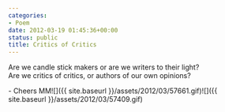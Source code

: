 ```yaml
---
categories:
- Poem
date: 2012-03-19 01:45:36+00:00
status: public
title: Critics of Critics
---
```




Are we candle stick makers or are we writers to their light?  
Are we critics of critics, or authors of our own opinions?

\- Cheers MM![]({{ site.baseurl }}/assets/2012/03/57661.gif)![]({{
site.baseurl }}/assets/2012/03/57409.gif)

